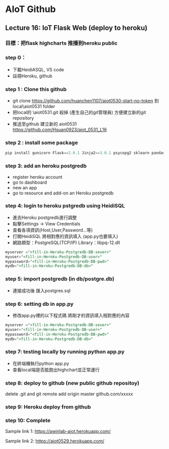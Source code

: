 # AIoT Github

## Lecture 16: IoT Flask Web (deploy to heroku)
### 目標：把flask highcharts 推播到heroku public
### step 0：
* 下載HeidiASQL, VS code
* 註冊Heroku, github
### step 1 : Clone this github
* git clone https://github.com/huanchen1107/aiot0530-start-no-token 到 local\aiot0531 folder
* 把local的 \aiot0531.git 殺掉 (產生自己的git管理員) 方便建立新的git repository
* 推送至github 建立新的 aiot0531 https://github.com/Hsuan0923/aiot_0531_L16
### step 2 : install some package


```python
pip install gunicorn Flask==2.0.1 Jinja2==3.0.1 psycopg2 sklearn pandas numpy
```

### step 3: add an heroku postgredb

* register heroku account
* go to dashboard
* new an app
* go to resource and add-on an Heroku postgredb

### step 4: login to heroku pstgredb using HeidiSQL

* 進去Heroku postgredb進行調整
* 點擊Settings -> View Credentials
* 查看各項資訊(Host,User,Password...等)
* 打開HeidiSQL 將相對應的資訊填入 (app.py也要填入)
* 網路類型：PostgreSQL(TCP/IP) Library：libpq-12.dll

```sql
myserver ="<fill-in-Heroku-Postgredb-DB-sever>"
myuser="<fill-in-Heroku-Postgredb-DB-user>"
mypassword="<fill-in-Heroku-Postgredb-DB-pwd>"
mydb="<fill-in-Heroku-Postgredb-DB-db>"

```
### step 5: import postgredb (in db/postgre.db)

* 連接成功後 匯入postgres.sql

### step 6: setting db in app.py

* 修改app.py裡的以下程式碼 將剛才的資訊填入相對應的內容

```sql
myserver ="<fill-in-Heroku-Postgredb-DB-sever>"
myuser="<fill-in-Heroku-Postgredb-DB-user>"
mypassword="<fill-in-Heroku-Postgredb-DB-pwd>"
mydb="<fill-in-Heroku-Postgredb-DB-db>"

```
### step 7: testing locally by running python app.py

* 在終端機執行python app.py
* 查看local端是否能跑出highchart並正常運行

### step 8: deploy to github (new public github repositoy)

delete .git and git remote add origin master github.com/xxxxx


### step 9: Heroku deploy from github

### step 10: Complete

Sample link 1:
https://awinlab-aiot.herokuapp.com/

Sample link 2: 
https://aiot0529.herokuapp.com/





